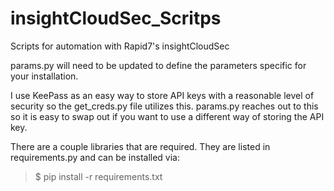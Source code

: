 # insightCloudSec_Scritps
Scripts for automation with Rapid7's insightCloudSec

params.py will need to be updated to define the parameters specific for your installation. 

I use KeePass as an easy way to store API keys with a reasonable level of security so the get_creds.py file utilizes this. params.py reaches out to this so it is easy to swap out if you want to use a different way of storing the API key. 

There are a couple libraries that are required. They are listed in requirements.py and can be installed via:
> $ pip install -r requirements.txt

